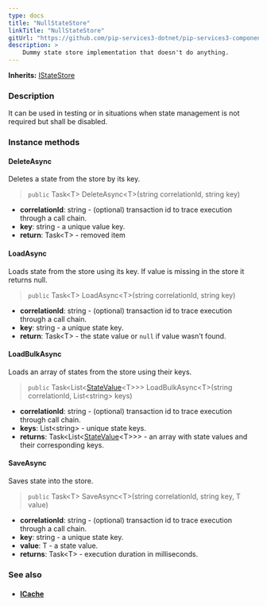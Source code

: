 ```yaml
---
type: docs
title: "NullStateStore"
linkTitle: "NullStateStore"
gitUrl: "https://github.com/pip-services3-dotnet/pip-services3-components-dotnet"
description: >
    Dummy state store implementation that doesn't do anything.
---
```


**Inherits:** [IStateStore](../istate_store)

### Description

It can be used in testing or in situations when state management is not required
but shall be disabled.


### Instance methods


#### DeleteAsync
Deletes a state from the store by its key.

> `public` Task\<T\> DeleteAsync\<T\>(string correlationId, string key)

- **correlationId**: string - (optional) transaction id to trace execution through a call chain.
- **key**: string - a unique value key.
- **return**: Task\<T\> - removed item


#### LoadAsync
Loads state from the store using its key.
If value is missing in the store it returns null.

> `public` Task\<T\> LoadAsync\<T\>(string correlationId, string key)

- **correlationId**: string - (optional) transaction id to trace execution through a call chain.
- **key**: string - a unique state key.
- **return**: Task\<T\> - the state value or `null` if value wasn't found.


#### LoadBulkAsync
Loads an array of states from the store using their keys.

> `public` Task\<List\<[StateValue](../state_value)\<T\>\>\> LoadBulkAsync\<T\>(string correlationId, List\<string\> keys)

- **correlationId**: string - (optional) transaction id to trace execution through call chain.
- **keys**: List\<string\> - unique state keys.
- **returns**: Task\<List\<[StateValue](../state_value)\<T\>\>\> - an array with state values and their corresponding keys.


#### SaveAsync
Saves state into the store.

> `public` Task\<T\> SaveAsync\<T\>(string correlationId, string key, T value)

- **correlationId**: string - (optional) transaction id to trace execution through a call chain.
- **key**: string - a unique state key.
- **value**: T - a state value.
- **returns**: Task\<T\> - execution duration in milliseconds.


### See also
- #### [ICache](../../cache/icache)
